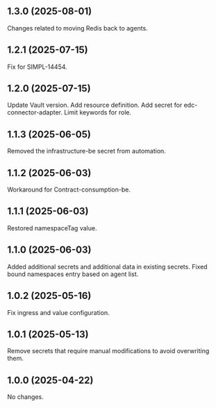 ## 1.3.0 (2025-08-01)

Changes related to moving Redis back to agents.

## 1.2.1 (2025-07-15)

Fix for SIMPL-14454.

## 1.2.0 (2025-07-15)

Update Vault version.
Add resource definition.
Add secret for edc-connector-adapter.
Limit keywords for role.

## 1.1.3 (2025-06-05)

Removed the infrastructure-be secret from automation.

## 1.1.2 (2025-06-03)

Workaround for Contract-consumption-be.

## 1.1.1 (2025-06-03)

Restored namespaceTag value.

## 1.1.0 (2025-06-03)

Added additional secrets and additional data in existing secrets.
Fixed bound namespaces entry based on agent list.

## 1.0.2 (2025-05-16)

Fix ingress and value configuration.

## 1.0.1 (2025-05-13)

Remove secrets that require manual modifications to avoid overwriting them. 

## 1.0.0 (2025-04-22)

No changes.

